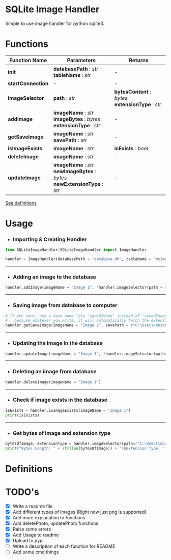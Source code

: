 # SQLite Image Handler
Simple to use image handler for python sqlite3.

# Functions
Function Name | Parameters | Returns
------------- | ---------- | -------
**init** | **databasePath** : *str* <br> **tableName** : *str* | - |
**startConnection** | - | - |
**imageSelector** | **path** : *str* | **bytesContent** : *bytes* <br> **extensionType** : *str* |
**addImage** | **imageName** : *str* <br> **imageBytes** : *bytes* <br> **extensionType** : *str* | - |
**getSaveImage** | **imageName** : *str* <br> **savePath** : *str* | - |
**isImageExists** | **imageName** : *str* | **isExists** : *bool* |
**deleteImage** | **imageName** : *str* | - |
**updateImage** | **imageName** : *str* <br> **newImageBytes** : *bytes* <br> **newExtensionType** : *str* | - |
[See definitions](#-definitions)

# Usage
- <h3> Importing & Creating Handler </h3>

```python
from SQLiteImageHandler.SQLiteImageHandler import ImageHandler

handler = ImageHandler(databasePath = "database.db", tableName = "myimages")
```
<hr>

- <h3>Adding an image to the database</h3>

```python
handler.addImage(imageName = "Image 1", *handler.imageSelector(path = r"C:\Users\mozancetin\Desktop\myimage1.png"))
```
<hr>

- <h3>Saving image from database to computer</h3>

```python
# If you want, use a save name like "savedImage" instead of "savedImage.png"
# ..because whatever you write, it will automatically fetch the extension from the database.
handler.getSaveImage(imageName = "Image 1", savePath = r"C:\Users\mozancetin\Desktop\savedImage.png")
```
<hr>

- <h3>Updating the image in the database</h3>

```python
handler.updateImage(imageName = "Image 1", *handler.imageSelector(path=r"C:\Users\mozancetin\Desktop\myimage2.png"))
```
<hr>

- <h3>Deleting an image from database</h3>

```python
handler.deleteImage(imageName = "Image 1")
```
<hr>

- <h3>Check if image exists in the database</h3>

```python
isExists = handler.isImageExists(imageName = "Image 1")
print(isExists)
```
<hr>

- <h3>Get bytes of image and extension type</h3>

```python
bytesOfImage, extensionType = handler.imageSelector(path=r"C:\Users\mozancetin\Desktop\myimage1.png")
print("Bytes Length: " + str(len(bytesOfImage)) + "\nExtension Type: " + extensionType)
```

# Definitions


# TODO's
- [x] Write a readme file
- [x] Add different types of images (Right now just png is supported)
- [x] Add more explanation to functions
- [x] Add deletePhoto, updatePhoto functions
- [x] Raise some errors
- [x] Add Usage to readme
- [x] Upload to pypi
- [ ] Write a description of each function for README
- [ ] Add some cmd things
